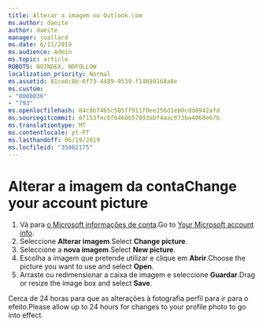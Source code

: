 ```yaml
---
title: Alterar a imagem no Outlook.com
ms.author: daeite
author: daeite
manager: joallard
ms.date: 6/11/2019
ms.audience: Admin
ms.topic: article
ROBOTS: NOINDEX, NOFOLLOW
localization_priority: Normal
ms.assetid: 81ce6c8b-6f73-4489-9539-f14680168a8e
ms.custom:
- "8000036"
- "793"
ms.openlocfilehash: 84c8b7465c505ff911f0ee156d1eb0cdd8942afd
ms.sourcegitcommit: 87153fec6f6468b57893abf4aac073ba4068e67b
ms.translationtype: MT
ms.contentlocale: pt-PT
ms.lasthandoff: 06/19/2019
ms.locfileid: "35062175"
---
```

# <a name="change-your-account-picture"></a><span data-ttu-id="16bdd-102">Alterar a imagem da conta</span><span class="sxs-lookup"><span data-stu-id="16bdd-102">Change your account picture</span></span>

1. <span data-ttu-id="16bdd-103">Vá para [o Microsoft informações de conta](https://go.microsoft.com/fwlink/p/?linkid=860841).</span><span class="sxs-lookup"><span data-stu-id="16bdd-103">Go to [Your Microsoft account info](https://go.microsoft.com/fwlink/p/?linkid=860841).</span></span>
2. <span data-ttu-id="16bdd-104">Seleccione **Alterar imagem**.</span><span class="sxs-lookup"><span data-stu-id="16bdd-104">Select **Change picture**.</span></span>
3. <span data-ttu-id="16bdd-105">Seleccione a **nova imagem**.</span><span class="sxs-lookup"><span data-stu-id="16bdd-105">Select **New picture**.</span></span>
4. <span data-ttu-id="16bdd-106">Escolha a imagem que pretende utilizar e clique em **Abrir**.</span><span class="sxs-lookup"><span data-stu-id="16bdd-106">Choose the picture you want to use and select **Open**.</span></span>
5. <span data-ttu-id="16bdd-107">Arraste ou redimensionar a caixa de imagem e seleccione **Guardar**.</span><span class="sxs-lookup"><span data-stu-id="16bdd-107">Drag or resize the image box and select **Save**.</span></span>

<span data-ttu-id="16bdd-108">Cerca de 24 horas para que as alterações à fotografia perfil para ir para o efeito.</span><span class="sxs-lookup"><span data-stu-id="16bdd-108">Please allow up to 24 hours for changes to your profile photo to go into effect.</span></span>